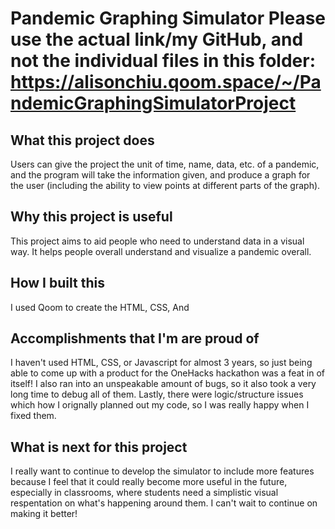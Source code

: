 Pandemic Graphing Simulator
Please use the actual link/my GitHub, and not the individual files in this folder:
https://alisonchiu.qoom.space/~/PandemicGraphingSimulatorProject
==================
## What this project does
Users can give the project the unit of time, name, data, etc. of a pandemic, and the program will take the information given, and produce a graph for the user (including the ability to view points at different parts of the graph).
## Why this project is useful
This project aims to aid people who need to understand data in a visual way. It helps people overall understand and visualize a pandemic overall.
## How I built this 
I used Qoom to create the HTML, CSS, And
## Accomplishments that I'm are proud of 
I haven't used HTML, CSS, or Javascript for almost 3 years, so just being able to come up with a product for the OneHacks hackathon was a feat in of itself! I also ran into an unspeakable amount of bugs, so it also took a very long time to debug all of them. Lastly, there were logic/structure issues which how I orignally planned out my code, so I was really happy when I fixed them.
## What is next for this project
I really want to continue to develop the simulator to include more features because I feel that it could really become more useful in the future, especially in classrooms, where students need a simplistic visual respentation on what's happening around them. I can't wait to continue on making it better!
